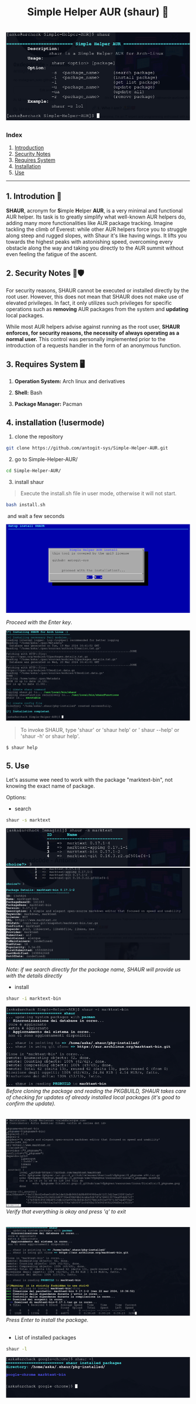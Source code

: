 <h1 align = "center"> Simple Helper AUR (shaur) 🦅 </h1>
<h1 align = "center">
    <img src='img/banner_shaur.png'/>
</h1>

<h3>Index </h3>
<ol>
    <li><a href='#t1'>Introduction</a></li>
    <li><a href='#t2'>Security Notes</a></li>
    <li><a href='#t3'>Requires System</a></li>
    <li><a href='#t4'>Installation</a></li>
    <li><a href='#t5'>Use</a></li>
</ol>

<hr>

<a name="t1"></a>

## 1. Introdution 🚀

**SHAUR**,  acronym for **S**imple **H**elper **AUR**, is a very minimal and functional AUR helper. Its task is to greatly simplify what well-known AUR helpers do, adding many more functionalities like AUR package tracking. Imagine tackling the climb of Everest: while other AUR helpers force you to struggle along steep and rugged slopes, with Shaur it's like having wings. It lifts you towards the highest peaks with astonishing speed, overcoming every obstacle along the way and taking you directly to the AUR summit without even feeling the fatigue of the ascent.

<a name="t2"></a>

## 2. Security Notes 📄🛡️

For security reasons, SHAUR cannot be executed or installed directly by the root user. However, this does not mean that SHAUR does not make use of elevated privileges. In fact, it only utilizes such privileges for specific operations such as **removing** AUR packages from the system and **updating** local packages. 

While most AUR helpers advise against running as the root user, **SHAUR enforces, for security reasons, the necessity of always operating as a normal user.** This control was personally implemented prior to the introduction of a requests handler in the form of an anonymous function.

<a name="t3"></a>

## 3. Requires System 🖥️

1) **Operation System:** Arch linux and derivatives

2) **Shell:** Bash

3) **Package Manager:** Pacman 

<a name="t4"></a>

## 4. installation (!usermode)

1) clone the repository

```bash
git clone https://github.com/antogit-sys/Simple-Helper-AUR.git
```

2. go to Simple-Helper-AUR/

```bash
cd Simple-Helper-AUR/
```

3. install shaur

> Execute the install.sh file in user mode, otherwise it will not start.

```bash
bash install.sh
```

 and wait a few seconds

<img src="img/dialog_shaur.png" />

*Proceed with the Enter key*.

<img src="img/install_shaur.png" />

> To invoke SHAUR, type 'shaur' 
> or 'shaur help' or ' shaur --help' or 'shaur -h' or shaur help'.

```bash
$ shaur help
```

<a name="t5"></a>

## 5. Use

Let's assume wee need to work with the package "marktext-bin", not knowing the exact name of package.

Options:

<ul><li>search</li></ul>

```bash
shaur -s marktext
```

<img src="img/search1_shaur.png"/>

<img src="img/search2_shaur.png"/>

<i>Note: if we search directly for the package name, SHAUR will provide us with the details directly</i>

<ul><li>install</li></ul>

```bash
shaur -i marktext-bin
```

<img src="img/pkgi.png"/>
<i>Before cloning the package and reading the PKGBUILD, SHAUR takes care of checking for updates of already installed local packages (it's good to confirm the update).</i>
<br>
<br>
<br>
<img src="img/pkgi1.png"/>
<i>Verify that everything is okay and press 'q' to exit</i>
<br>
<br>
<br>
<img src="img/pkgi2.png"/>
<i>Press Enter to install the package.</i>
<br>
<br>

<ul><li>List of installed packages</li></ul>

```bash
shaur -l
```

![](img/list1.png)
